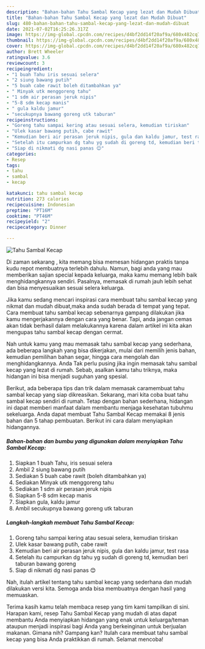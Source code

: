 ```yaml
---
description: "Bahan-bahan Tahu Sambal Kecap yang lezat dan Mudah Dibuat"
title: "Bahan-bahan Tahu Sambal Kecap yang lezat dan Mudah Dibuat"
slug: 480-bahan-bahan-tahu-sambal-kecap-yang-lezat-dan-mudah-dibuat
date: 2021-07-02T16:25:26.317Z
image: https://img-global.cpcdn.com/recipes/d4bf2dd14f20af9a/680x482cq70/tahu-sambal-kecap-foto-resep-utama.jpg
thumbnail: https://img-global.cpcdn.com/recipes/d4bf2dd14f20af9a/680x482cq70/tahu-sambal-kecap-foto-resep-utama.jpg
cover: https://img-global.cpcdn.com/recipes/d4bf2dd14f20af9a/680x482cq70/tahu-sambal-kecap-foto-resep-utama.jpg
author: Brett Wheeler
ratingvalue: 3.6
reviewcount: 3
recipeingredient:
- "1 buah Tahu iris sesuai selera"
- "2 siung bawang putih"
- "5 buah cabe rawit boleh ditambahkan ya"
- " Minyak utk menggoreng tahu"
- "1 sdm air perasan jeruk nipis"
- "5-8 sdm kecap manis"
- " gula kaldu jamur"
- "secukupnya bawang goreng utk taburan"
recipeinstructions:
- "Goreng tahu sampai kering atau sesuai selera, kemudian tiriskan"
- "Ulek kasar bawang putih, cabe rawit"
- "Kemudian beri air perasan jeruk nipis, gula dan kaldu jamur, test rasa"
- "Setelah itu campurkan dg tahu yg sudah di goreng td, kemudian beri taburan bawang goreng"
- "Siap di nikmati dg nasi panas 😊"
categories:
- Resep
tags:
- tahu
- sambal
- kecap

katakunci: tahu sambal kecap 
nutrition: 273 calories
recipecuisine: Indonesian
preptime: "PT16M"
cooktime: "PT46M"
recipeyield: "2"
recipecategory: Dinner

---
```



![Tahu Sambal Kecap](https://img-global.cpcdn.com/recipes/d4bf2dd14f20af9a/680x482cq70/tahu-sambal-kecap-foto-resep-utama.jpg)

Di zaman  sekarang , kita memang bisa memesan hidangan praktis tanpa kudu repot membuatnya terlebih dahulu. Namun, bagi anda yang mau memberikan sajian special kepada keluarga, maka kamu memang lebih baik menghidangkannya sendiri. Pasalnya, memasak di rumah jauh lebih sehat dan bisa menyesuaikan sesuai selera keluarga.

Jika kamu sedang mencari inspirasi cara membuat tahu sambal kecap yang nikmat dan mudah dibuat,maka anda sudah berada di tempat yang tepat. Cara membuat tahu sambal kecap  sebenarnya gampang dilakukan jika kamu mengerjakannya dengan cara yang benar. Tapi, anda jangan cemas akan tidak berhasil dalam melakukannya 
karena dalam artikel ini kita akan mengupas tahu sambal kecap dengan cermat.  



Nah untuk kamu yang mau memasak tahu sambal kecap yang sederhana, ada beberapa langkah yang bisa dikerjakan, mulai dari memilih jenis bahan, kemudian pemilihan bahan segar, hingga cara mengolah dan menghidangkannya. Anda Tak perlu pusing jika ingin memasak tahu sambal kecap yang lezat di rumah. Sebab, asalkan kamu  tahu triknya, maka hidangan ini bisa menjadi suguhan yang spesial.

Berikut, ada beberapa tips dan trik dalam memasak caramembuat tahu sambal kecap yang siap dikreasikan. Sekarang, mari kita coba buat tahu sambal kecap sendiri di rumah. Tetap dengan bahan sederhana, hidangan ini dapat memberi manfaat dalam membantu menjaga kesehatan tubuhmu sekeluarga. Anda dapat membuat Tahu Sambal Kecap memakai 8 jenis bahan dan 5 tahap pembuatan. Berikut ini cara dalam menyiapkan hidangannya.

<!--inarticleads1-->

##### Bahan-bahan dan bumbu yang digunakan dalam menyiapkan Tahu Sambal Kecap:

1. Siapkan 1 buah Tahu, iris sesuai selera
1. Ambil 2 siung bawang putih
1. Sediakan 5 buah cabe rawit (boleh ditambahkan ya)
1. Sediakan  Minyak utk menggoreng tahu
1. Sediakan 1 sdm air perasan jeruk nipis
1. Siapkan 5-8 sdm kecap manis
1. Siapkan  gula, kaldu jamur
1. Ambil secukupnya bawang goreng utk taburan




<!--inarticleads2-->

##### Langkah-langkah membuat Tahu Sambal Kecap:

1. Goreng tahu sampai kering atau sesuai selera, kemudian tiriskan
1. Ulek kasar bawang putih, cabe rawit
1. Kemudian beri air perasan jeruk nipis, gula dan kaldu jamur, test rasa
1. Setelah itu campurkan dg tahu yg sudah di goreng td, kemudian beri taburan bawang goreng
1. Siap di nikmati dg nasi panas 😊




Nah, itulah artikel tentang  tahu sambal kecap  yang sederhana dan mudah dilakukan versi kita. Semoga anda bisa membuatnya dengan hasil yang memuaskan. 

Terima kasih kamu telah membaca resep yang tim kami tampilkan di sini. Harapan kami, resep  Tahu Sambal Kecap yang mudah di atas dapat membantu Anda menyiapkan hidangan yang enak untuk keluarga/teman ataupun menjadi inspirasi bagi Anda yang berkeinginan untuk berjualan makanan. Gimana nih? Gampang kan? Itulah cara membuat tahu sambal kecap yang bisa Anda praktikkan di rumah. Selamat mencoba!

